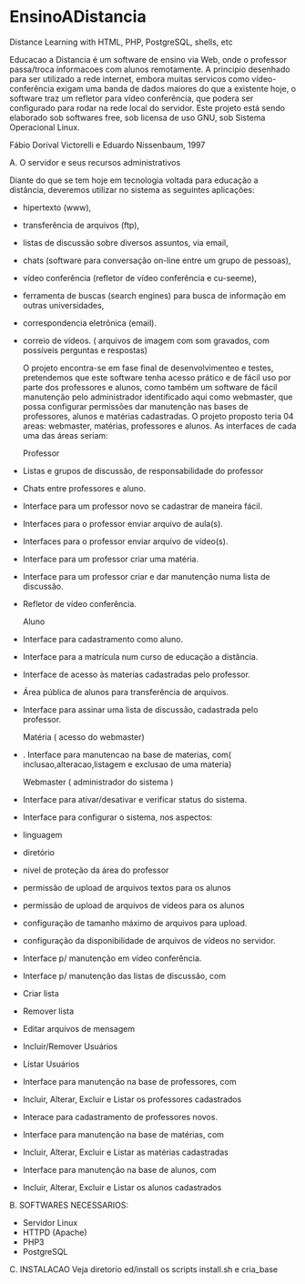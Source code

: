 # EnsinoADistancia
 Distance Learning with HTML, PHP, PostgreSQL, shells, etc

Educacao a Distancia é um software de ensino via Web, onde o professor passa/troca informacoes com alunos remotamente. A principio desenhado para ser utilizado a rede internet, embora muitas servicos como vídeo-conferência exigam uma  banda de dados maiores do que a existente hoje, o software traz um refletor para vídeo conferência, que podera ser configurado para rodar na rede local do servidor. Este projeto está sendo elaborado sob softwares free, sob licensa de uso GNU, sob Sistema Operacional Linux.

Fábio Dorival Victorelli  e Eduardo Nissenbaum, 1997


A. O servidor  e seus recursos administrativos

 Diante do que se tem hoje em tecnologia voltada para educação a distância, deveremos utilizar no sistema as seguintes aplicações:
* hipertexto (www),
* transferência de arquivos (ftp),
* listas de discussão sobre diversos assuntos, via email,
* chats (software para conversação on-line entre um grupo de pessoas),
* vídeo conferência (refletor de vídeo conferência e cu-seeme),
* ferramenta de buscas (search engines) para busca de informação em outras universidades,
* correspondencia eletrônica (email).
* correio de vídeos. ( arquivos de imagem com  som gravados, com possíveis perguntas e respostas)   

    O projeto encontra-se em fase final de desenvolvimenteo e testes,  pretendemos que este software tenha acesso prático e de fácil uso por parte dos professores e alunos, como também um software de fácil manutenção pelo administrador identificado aqui como webmaster, que possa configurar permissões dar manutenção nas bases de professores, alunos e matérias cadastradas.
    O projeto proposto teria 04 areas: webmaster, matérias, professores e alunos. As interfaces de cada uma das áreas seriam:

    Professor
* Listas e grupos de discussão, de responsabilidade do professor
* Chats entre professores e aluno.
* Interface para um professor novo se cadastrar de maneira fácil.
* Interfaces para o professor enviar arquivo de aula(s).
* Interfaces para o professor enviar arquivo de vídeo(s).
* Interface para um professor criar uma matéria.
* Interface para um professor criar e dar manutenção numa lista de discussão.
* Refletor de vídeo conferência.


    Aluno
* Interface para cadastramento como aluno.
* Interface para a matrícula num curso de educação a distância.
* Interface de acesso às materias cadastradas pelo professor.
* Área pública de alunos para transferência de arquivos.
* Interface para assinar uma lista de discussão, cadastrada pelo professor.

    Matéria ( acesso do webmaster)
* . Interface para manutencao na base de materias, com( inclusao,alteracao,listagem e exclusao de uma materia)

    Webmaster ( administrador do sistema )
* Interface para ativar/desativar e verificar status do sistema.
* Interface para configurar o sistema, nos aspectos:
* linguagem
* diretório
* nivel de proteção da área do professor
* permissão de upload de arquivos textos para os alunos
* permissão de upload de arquivos de vídeos para os alunos
* configuração de tamanho máximo de arquivos para upload.
* configuração da disponibilidade de arquivos de vídeos no servidor.
* Interface p/ manutenção em vídeo conferência.
* Interface p/ manutenção das listas de discussão, com
* Criar lista
* Remover lista
* Editar arquivos de mensagem
* Incluir/Remover Usuários
* Listar Usuários                      
* Interface para manutenção na base de professores, com
* Incluir, Alterar, Excluir e Listar os professores cadastrados
* Interace para cadastramento de professores novos.
* Interface para manutenção na base de matérias, com
* Incluir, Alterar, Excluir e Listar as matérias cadastradas
* Interface para manutenção na base de alunos, com
* Incluir, Alterar, Excluir e Listar os alunos cadastrados

B. SOFTWARES NECESSARIOS: 
* Servidor Linux
* HTTPD (Apache)
* PHP3 
* PostgreSQL  

C. INSTALACAO
  Veja diretorio ed/install os scripts install.sh e cria_base
    
